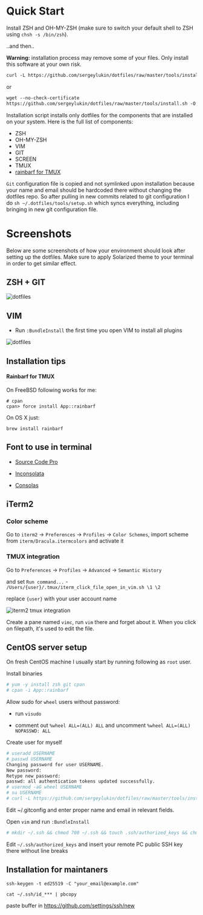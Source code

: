 # Quick Start

Install ZSH and OH-MY-ZSH (make sure to switch your default shell to ZSH using
`chsh -s /bin/zsh`).

..and then..

**Warning:** installation process may remove some of your files. Only install this
software at your own risk.

```html
curl -L https://github.com/sergeylukin/dotfiles/raw/master/tools/install.sh | sh
```

or

```html
wget --no-check-certificate
https://github.com/sergeylukin/dotfiles/raw/master/tools/install.sh -O - | sh
```

Installation script installs only dotfiles for the components that are installed on
your system. Here is the full list of components:

- ZSH
- OH-MY-ZSH
- VIM
- GIT
- SCREEN
- TMUX
- [rainbarf for TMUX](https://github.com/creaktive/rainbarf)

`Git` configuration file is copied and not symlinked upon installation
because your name and email should be hardcoded there without changing
the dotfiles repo. So after pulling in new commits related to git
configuration I do `sh ~/.dotfiles/tools/setup.sh` which syncs
everything, including bringing in new git configuration file.

# Screenshots

Below are some screenshots of how your environment should look after setting
up the dotfiles. Make sure to apply Solarized theme to your terminal in order
to get similar effect.

## ZSH + GIT

![dotfiles](https://raw.github.com/sergeylukin/dotfiles/master/img/screen-zsh-git.jpg)

## VIM

- Run `:BundleInstall` the first time you open VIM to install all plugins

![dotfiles](https://raw.github.com/sergeylukin/dotfiles/master/img/screen-vim.jpg)

## Installation tips

#### Rainbarf for TMUX

On FreeBSD following works for me:

```
# cpan
cpan> force install App::rainbarf
```

On OS X just:

```
brew install rainbarf
```

## Font to use in terminal

- [Source Code Pro](https://github.com/adobe-fonts/source-code-pro/releases)

- [Inconsolata](https://github.com/google/fonts/blob/master/ofl/inconsolata/Inconsolata-Regular.ttf)

- [Consolas](http://ikato.com/blog/how-to-install-consolas-font-on-mac-os-x.html)

## iTerm2

### Color scheme

Go to `iterm2` -> `Preferences` -> `Profiles` -> `Color Schemes`, import
scheme from `iterm/Dracula.itermcolors` and activate it

### TMUX integration

Go to `Preferences` -> `Profiles` -> `Advanced` -> `Semantic History`

and set `Run command...` - `/Users/{user}/.tmux/iterm_click_file_open_in_vim.sh \1 \2`

replace `{user}` with your user account name

![iterm2 tmux integration](https://raw.github.com/sergeylukin/dotfiles/master/img/iterm2-tmux.png)

Create a pane named `vimc`, run `vim` there and forget about it. When you click
on filepath, it's used to edit the file.

## CentOS server setup

On fresh CentOS machine I usually start by running following as `root` user.

Install binaries

```sh
# yum -y install zsh git cpan
# cpan -i App::rainbarf
```

Allow sudo for `wheel` users without password:

- run `visudo`

- comment out `%wheel ALL=(ALL) ALL` and uncomment `%wheel ALL=(ALL) NOPASSWD: ALL`

Create user for myself

```sh
# useradd USERNAME
# passwd USERNAME
Changing password for user USERNAME.
New password:
Retype new password:
passwd: all authentication tokens updated successfully.
# usermod -aG wheel USERNAME
# su USERNAME
# curl -L https://github.com/sergeylukin/dotfiles/raw/master/tools/install.sh | sh
```

Edit ~/.gitconfig and enter proper name and email in relevant fields.

Open `vim` and run `:BundleInstall`

```sh
# mkdir ~/.ssh && chmod 700 ~/.ssh && touch .ssh/authorized_keys && chmod 600 .ssh/authorized_keys
```

Edit `~/.ssh/authorized_keys` and insert your remote PC public SSH key there without line breaks


## Installation for maintaners

```
ssh-keygen -t ed25519 -C "your_email@example.com"
```

```
cat ~/.ssh/id_*** | pbcopy
```

paste buffer in https://github.com/settings/ssh/new
